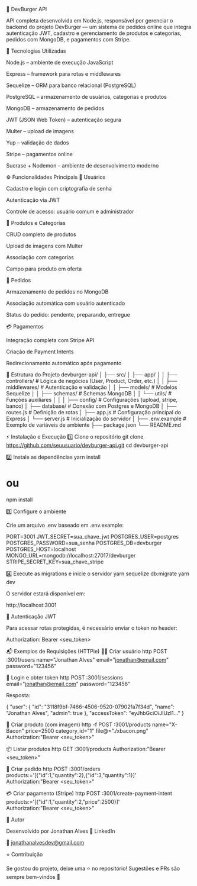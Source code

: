 🍔 DevBurger API

API completa desenvolvida em Node.js, responsável por gerenciar o backend do projeto DevBurger — um sistema de pedidos online que integra autenticação JWT, cadastro e gerenciamento de produtos e categorias, pedidos com MongoDB, e pagamentos com Stripe.

🚀 Tecnologias Utilizadas

Node.js – ambiente de execução JavaScript

Express – framework para rotas e middlewares

Sequelize – ORM para banco relacional (PostgreSQL)

PostgreSQL – armazenamento de usuários, categorias e produtos

MongoDB – armazenamento de pedidos

JWT (JSON Web Token) – autenticação segura

Multer – upload de imagens

Yup – validação de dados

Stripe – pagamentos online

Sucrase + Nodemon – ambiente de desenvolvimento moderno

⚙️ Funcionalidades Principais
👤 Usuários

Cadastro e login com criptografia de senha

Autenticação via JWT

Controle de acesso: usuário comum e administrador

🍔 Produtos e Categorias

CRUD completo de produtos

Upload de imagens com Multer

Associação com categorias

Campo para produto em oferta

🛒 Pedidos

Armazenamento de pedidos no MongoDB

Associação automática com usuário autenticado

Status do pedido: pendente, preparando, entregue

💳 Pagamentos

Integração completa com Stripe API

Criação de Payment Intents

Redirecionamento automático após pagamento

📁 Estrutura do Projeto
devburger-api/
│
├── src/
│   ├── app/
│   │   ├── controllers/        # Lógica de negócios (User, Product, Order, etc.)
│   │   ├── middlewares/        # Autenticação e validação
│   │   ├── models/             # Modelos Sequelize
│   │   ├── schemas/            # Schemas MongoDB
│   │   └── utils/              # Funções auxiliares
│   │
│   ├── config/                 # Configurações (upload, stripe, banco)
│   ├── database/               # Conexão com Postgres e MongoDB
│   ├── routes.js               # Definição de rotas
│   ├── app.js                  # Configuração principal do Express
│   └── server.js               # Inicialização do servidor
│
├── .env.example                # Exemplo de variáveis de ambiente
├── package.json
└── README.md

⚡ Instalação e Execução
1️⃣ Clone o repositório
git clone https://github.com/seuusuario/devburger-api.git
cd devburger-api

2️⃣ Instale as dependências
yarn install
# ou
npm install

3️⃣ Configure o ambiente

Crie um arquivo .env baseado em .env.example:

PORT=3001
JWT_SECRET=sua_chave_jwt
POSTGRES_USER=postgres
POSTGRES_PASSWORD=sua_senha
POSTGRES_DB=devburger
POSTGRES_HOST=localhost
MONGO_URL=mongodb://localhost:27017/devburger
STRIPE_SECRET_KEY=sua_chave_stripe

4️⃣ Execute as migrations e inicie o servidor
yarn sequelize db:migrate
yarn dev


O servidor estará disponível em:

http://localhost:3001

🔑 Autenticação JWT

Para acessar rotas protegidas, é necessário enviar o token no header:

Authorization: Bearer <seu_token>

📬 Exemplos de Requisições (HTTPie)
🧍‍♂️ Criar usuário
http POST :3001/users name="Jonathan Alves" email="jonathan@email.com" password="123456"

🔐 Login e obter token
http POST :3001/sessions email="jonathan@email.com" password="123456"


Resposta:

{
  "user": {
    "id": "3118f9bf-7466-4506-9520-07902fa7f34d",
    "name": "Jonathan Alves",
    "admin": true
  },
  "accessToken": "eyJhbGciOiJIUzI1..."
}

🍔 Criar produto (com imagem)
http -f POST :3001/products name="X-Bacon" price=2500 category_id="1" file@="./xbacon.png" \
Authorization:"Bearer <seu_token>"

📦 Listar produtos
http GET :3001/products Authorization:"Bearer <seu_token>"

🛒 Criar pedido
http POST :3001/orders \
products:='[{"id":1,"quantity":2},{"id":3,"quantity":1}]' \
Authorization:"Bearer <seu_token>"

💳 Criar pagamento (Stripe)
http POST :3001/create-payment-intent \
products:='[{"id":1,"quantity":2,"price":2500}]' \
Authorization:"Bearer <seu_token>"

🧠 Autor

Desenvolvido por Jonathan Alves
💼 LinkedIn

📧 jonathanalvesdev@gmail.com

⭐ Contribuição

Se gostou do projeto, deixe uma ⭐ no repositório!
Sugestões e PRs são sempre bem-vindos 🚀
